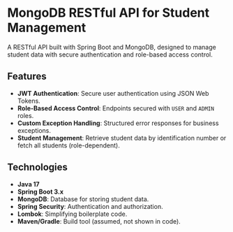 # MongoDB RESTful API for Student Management

A RESTful API built with Spring Boot and MongoDB, designed to manage student data with secure authentication and role-based access control.

## Features

- **JWT Authentication**: Secure user authentication using JSON Web Tokens.
- **Role-Based Access Control**: Endpoints secured with `USER` and `ADMIN` roles.
- **Custom Exception Handling**: Structured error responses for business exceptions.
- **Student Management**: Retrieve student data by identification number or fetch all students (role-dependent).

## Technologies

- **Java 17**
- **Spring Boot 3.x**
- **MongoDB**: Database for storing student data.
- **Spring Security**: Authentication and authorization.
- **Lombok**: Simplifying boilerplate code.
- **Maven/Gradle**: Build tool (assumed, not shown in code).

